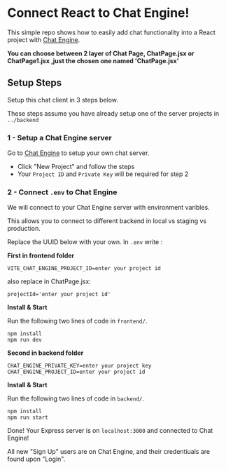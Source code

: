 # Connect React to Chat Engine!

This simple repo shows how to easily add chat functionality into a React project with [Chat Engine](https://chatengine.io).

**You can choose between 2 layer of Chat Page,  ChatPage.jsx or ChatPage1.jsx ,just the chosen one named 'ChatPage.jsx'**
## Setup Steps

Setup this chat client in 3 steps below.

These steps assume you have already setup one of the server projects in `../backend` 

### 1 - Setup a Chat Engine server

Go to [Chat Engine](https://chatengine.io) to setup your own chat server.

- Click "New Project" and follow the steps
- Your `Project ID` and `Private Key` will be required for step 2

### 2 - Connect `.env` to Chat Engine

We will connect to your Chat Engine server with environment varibles.

This allows you to connect to different backend in local vs staging vs production.

Replace the UUID below with your own. In `.env` write :

**First in frontend folder**
```
VITE_CHAT_ENGINE_PROJECT_ID=enter your project id
```
also replace in ChatPage.jsx:
```
projectId='enter your project id'
```
**Install & Start**

Run the following two lines of code in `frontend/`.

```
npm install
npm run dev
```
**Second in backend folder**
```
CHAT_ENGINE_PRIVATE_KEY=enter your project key
CHAT_ENGINE_PROJECT_ID=enter your project id

```

**Install & Start**

Run the following two lines of code in `backend/`.

```
npm install
npm run start
```

Done! Your Express server is on `localhost:3000` and connected to Chat Engine!

All new "Sign Up" users are on Chat Engine, and their credentiuals are found upon "Login".


